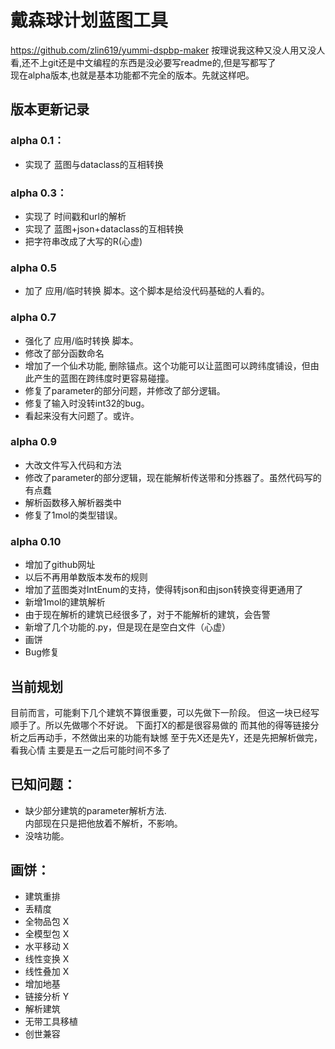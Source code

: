 
# 戴森球计划蓝图工具
https://github.com/zlin619/yummi-dspbp-maker
按理说我这种又没人用又没人看,还不上git还是中文编程的东西是没必要写readme的,但是写都写了  
现在alpha版本,也就是基本功能都不完全的版本。先就这样吧。  

## 版本更新记录

### alpha 0.1：
- 实现了 蓝图与dataclass的互相转换

### alpha 0.3：
- 实现了 时间戳和url的解析
- 实现了 蓝图+json+dataclass的互相转换
- 把字符串改成了大写的R(心虚)

### alpha 0.5
- 加了 应用/临时转换 脚本。这个脚本是给没代码基础的人看的。

### alpha 0.7
- 强化了 应用/临时转换 脚本。
- 修改了部分函数命名
- 增加了一个仙术功能, 删除锚点。这个功能可以让蓝图可以跨纬度铺设，但由此产生的蓝图在跨纬度时更容易碰撞。
- 修复了parameter的部分问题，并修改了部分逻辑。
- 修复了输入时没转int32的bug。
- 看起来没有大问题了。或许。

### alpha 0.9
- 大改文件写入代码和方法
- 修改了parameter的部分逻辑，现在能解析传送带和分拣器了。虽然代码写的有点蠢
- 解析函数移入解析器类中
- 修复了1mol的类型错误。

### alpha 0.10
- 增加了github网址
- 以后不再用单数版本发布的规则
- 增加了蓝图类对IntEnum的支持，使得转json和由json转换变得更通用了
- 新增1mol的建筑解析
- 由于现在解析的建筑已经很多了，对于不能解析的建筑，会告警
- 新增了几个功能的.py，但是现在是空白文件（心虚）
- 画饼
- Bug修复

## 当前规划
目前而言，可能剩下几个建筑不算很重要，可以先做下一阶段。
但这一块已经写顺手了。所以先做哪个不好说。
下面打X的都是很容易做的
而其他的得等链接分析之后再动手，不然做出来的功能有缺憾
至于先X还是先Y，还是先把解析做完，看我心情
主要是五一之后可能时间不多了


## 已知问题：
- 缺少部分建筑的parameter解析方法.  
  内部现在只是把他放着不解析，不影响。
- 没啥功能。

## 画饼：
- 建筑重排
- 丢精度
- 全物品包 X
- 全模型包 X
- 水平移动 X
- 线性变换 X
- 线性叠加 X
- 增加地基
- 链接分析 Y
- 解析建筑
- 无带工具移植
- 创世兼容
